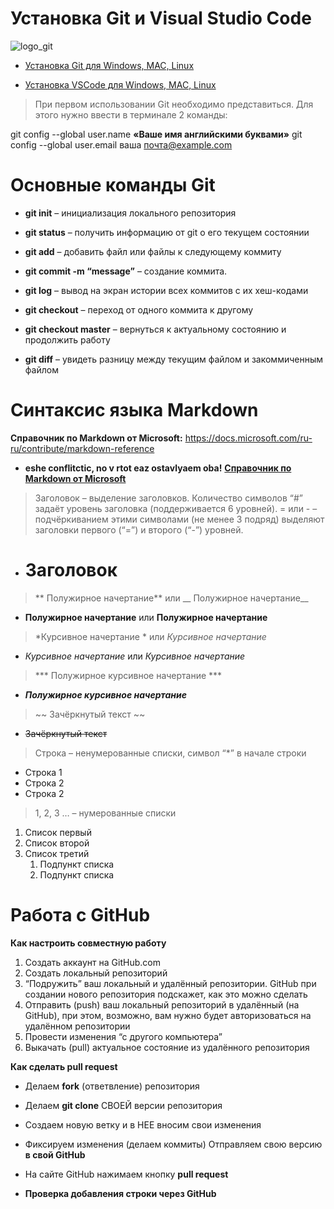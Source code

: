 **Установка Git и Visual Studio Code**
=

![logo_git](https://git-scm.com/images/logos/downloads/Git-Logo-2Color.png)

* [Установка Git для Windows, MAC, Linux](https://git-scm.com/downloads)

* [Установка VSCode для Windows, MAC, Linux](https://code.visualstudio.com/Download)

> При первом использовании Git необходимо представиться.  Для этого нужно ввести в терминале 2 команды:

git config --global user.name **«Ваше имя английскими буквами»** 
git config --global user.email ваша почта@example.com

# **Основные команды Git** 
* **git init** – инициализация локального репозитория

* **git status** – получить информацию от git о его текущем состоянии

* **git add** – добавить файл или файлы к следующему коммиту

* **git commit -m “message”** – создание коммита.

* **git log** – вывод на экран истории всех коммитов с их хеш-кодами

* **git checkout** – переход от одного коммита к другому

* **git checkout master** – вернуться к актуальному состоянию и продолжить работу

* **git diff** – увидеть разницу между текущим файлом и закоммиченным файлом

# **Синтаксис языка Markdown** 
**Справочник по Markdown от Microsoft:**
https://docs.microsoft.com/ru-ru/contribute/markdown-reference
* **eshe conflitctic, no v rtot eaz ostavlyaem oba!**
[**Справочник по Markdown от Microsoft**](https://docs.microsoft.com/ru-ru/contribute/markdown-reference)

> Заголовок – выделение заголовков. Количество символов “#” задаёт уровень заголовка  (поддерживается 6 уровней).
= или - – подчёркиванием этими символами (не менее 3 подряд) выделяют заголовки  первого (“=”) и второго (“-”) уровней.
* # Заголовок

> ** Полужирное начертание** или __ Полужирное начертание__
* **Полужирное начертание** или __Полужирное начертание__

> *Курсивное начертание * или _Курсивное начертание_

* *Курсивное начертание* или _Курсивное начертание_

> ***  Полужирное курсивное начертание  ***

* ***Полужирное курсивное начертание***

> ~~ Зачёркнутый текст ~~ 
* ~~Зачёркнутый текст~~ 

>Строка – ненумерованные списки, символ “*” в начале строки
* Строка 1
* Строка 2
* Строка 2

>1, 2, 3 … – нумерованные списки

1. Список первый
1. Список второй
1. Список третий
     1. Подпункт списка
     1. Подпункт списка


# **Работа с GitHub** 

**Как настроить совместную работу**

1. Создать аккаунт на GitHub.com
2. Создать локальный репозиторий
3. “Подружить” ваш локальный и удалённый репозитории.
GitHub при создании нового репозитория подскажет, как это можно сделать
4. Отправить (push) ваш локальный репозиторий в удалённый (на GitHub), при этом, возможно, вам нужно будет авторизоваться на удалённом репозитории
5. Провести изменения “с другого компьютера”
6. Выкачать (pull) актуальное состояние из удалённого репозитория

**Как сделать pull request**

* Делаем __fork__ (ответвление) репозитория
* Делаем __git clone__ СВОЕЙ версии репозитория 
* Создаем новую ветку и в НЕЕ вносим свои изменения 
* Фиксируем изменения (делаем коммиты) Отправляем свою версию __в свой GitHub__
* На сайте GitHub нажимаем кнопку __pull request__


* __Проверка добавления строки через GitHub__
